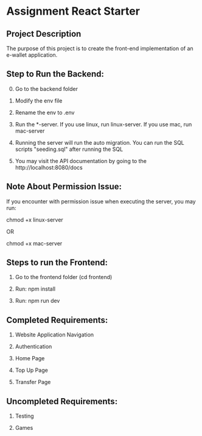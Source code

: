 # Assignment React Starter

## Project Description
The purpose of this project is to create the front-end implementation of an e-wallet application. 

## Step to Run the Backend:

0. Go to the backend folder

1. Modify the env file

2. Rename the env to .env

3. Run the \*-server. If you use linux, run linux-server. If you use mac, run mac-server

4. Running the server will run the auto migration. You can run the SQL scripts "seeding.sql" after running the SQL

5. You may visit the API documentation by going to the http://localhost:8080/docs

## Note About Permission Issue:

If you encounter with permission issue when executing the server, you may run:

chmod +x linux-server

OR

chmod +x mac-server

## Steps to run the Frontend:

1. Go to the frontend folder (cd frontend)

2. Run: npm install

3. Run: npm run dev

## Completed Requirements:

1. Website Application Navigation

2. Authentication

3. Home Page

4. Top Up Page

5. Transfer Page

## Uncompleted Requirements:

1. Testing

2. Games



